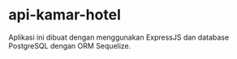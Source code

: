 # api-kamar-hotel
Aplikasi ini dibuat dengan menggunakan ExpressJS dan database PostgreSQL dengan ORM Sequelize.
